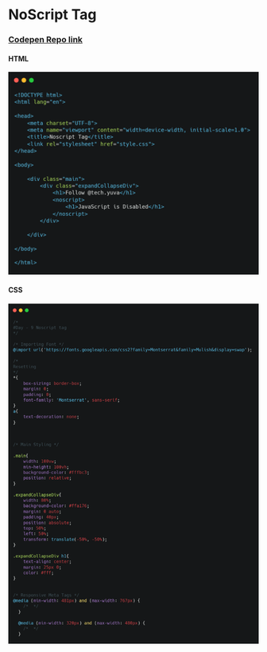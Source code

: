 # NoScript Tag
### [Codepen Repo link](https://codepen.io/sinanu1998/pen/BaKvzNx)

#### HTML
![](1.png)

#### CSS
![](2.png)


